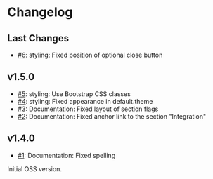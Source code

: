 # Changelog

## Last Changes

- [#6](https://github.com/LaxarJS/ax-popup-widget/issues/6): styling: Fixed position of optional close button


## v1.5.0

- [#5](https://github.com/LaxarJS/ax-popup-widget/issues/5): styling: Use Bootstrap CSS classes
- [#4](https://github.com/LaxarJS/ax-popup-widget/issues/4): styling: Fixed appearance in default.theme
- [#3](https://github.com/LaxarJS/ax-popup-widget/issues/3): Documentation: Fixed layout of section flags
- [#2](https://github.com/LaxarJS/ax-popup-widget/issues/2): Documentation: Fixed anchor link to the section "Integration"


## v1.4.0

- [#1](https://github.com/LaxarJS/ax-popup-widget/issues/1): Documentation: Fixed spelling

Initial OSS version.
